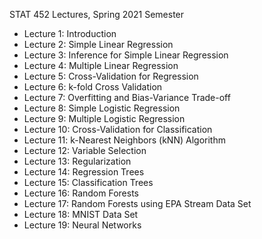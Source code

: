 STAT 452 Lectures, Spring 2021 Semester

* Lecture 1: Introduction
* Lecture 2: Simple Linear Regression
* Lecture 3: Inference for Simple Linear Regression
* Lecture 4: Multiple Linear Regression
* Lecture 5: Cross-Validation for Regression
* Lecture 6: k-fold Cross Validation
* Lecture 7: Overfitting and Bias-Variance Trade-off
* Lecture 8: Simple Logistic Regression
* Lecture 9: Multiple Logistic Regression
* Lecture 10: Cross-Validation for Classification
* Lecture 11: k-Nearest Neighbors (kNN) Algorithm
* Lecture 12: Variable Selection
* Lecture 13: Regularization 
* Lecture 14: Regression Trees
* Lecture 15: Classification Trees
* Lecture 16: Random Forests
* Lecture 17: Random Forests using EPA Stream Data Set
* Lecture 18: MNIST Data Set
* Lecture 19: Neural Networks
